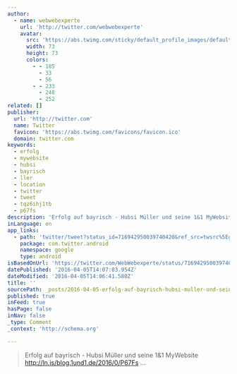 ```yaml
---
author:
  - name: webwebexperte
    url: 'http://twitter.com/webwebexperte'
    avatar:
      src: 'https://abs.twimg.com/sticky/default_profile_images/default_profile_6_bigger.png'
      width: 73
      height: 73
      colors:
        - - 185
          - 33
          - 56
        - - 233
          - 248
          - 252
related: []
publisher:
  url: 'http://twitter.com'
  name: Twitter
  favicon: 'https://abs.twimg.com/favicons/favicon.ico'
  domain: twitter.com
keywords:
  - erfolg
  - mywebsite
  - hubsi
  - bayrisch
  - ller
  - location
  - twitter
  - tweet
  - tqz6ihj1tb
  - p67fs
description: 'Erfolg auf bayrisch - Hubsi Müller und seine 1&1 MyWebsite http://ln.is/blog.1und1.de/2016/0/P67Fs ...'
inLanguage: en
app_links:
  - path: 'twitter/tweet?status_id=716942950039740420&ref_src=twsrc%5Egoogle%7Ctwcamp%5Eandroidseo%7Ctwgr%5Estatus%7Ctwterm%5E716942950039740420'
    package: com.twitter.android
    namespace: google
    type: android
isBasedOnUrl: 'https://twitter.com/WebWebexperte/status/716942950039740420'
datePublished: '2016-04-05T14:07:03.954Z'
dateModified: '2016-04-05T14:06:41.580Z'
title: ''
sourcePath: _posts/2016-04-05-erfolg-auf-bayrisch-hubsi-muller-und-seine-1and1-mywebsite-h.md
published: true
inFeed: true
hasPage: false
inNav: false
_type: Comment
_context: 'http://schema.org'

---
```

> Erfolg auf bayrisch - Hubsi Müller und seine 1&1 MyWebsite http://ln.is/blog.1und1.de/2016/0/P67Fs ...